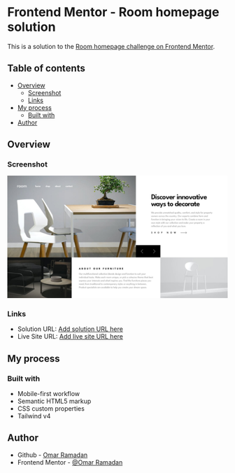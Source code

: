 # Frontend Mentor - Room homepage solution

This is a solution to the [Room homepage challenge on Frontend Mentor](https://www.frontendmentor.io/challenges/room-homepage-BtdBY_ENq).

## Table of contents

- [Overview](#overview)
  - [Screenshot](#screenshot)
  - [Links](#links)
- [My process](#my-process)
  - [Built with](#built-with)
- [Author](#author)

## Overview

### Screenshot

![](./design/desktop-design-slide-1.jpg)

### Links

- Solution URL: [Add solution URL here](https://github.com/oramadn/FM-room-landing)
- Live Site URL: [Add live site URL here](https://oramadn.github.io/FM-room-landing/)

## My process

### Built with

- Mobile-first workflow
- Semantic HTML5 markup
- CSS custom properties
- Tailwind v4

## Author

- Github - [Omar Ramadan](https://github.com/oramadn)
- Frontend Mentor - [@Omar Ramadan](https://www.frontendmentor.io/profile/oramadn)

